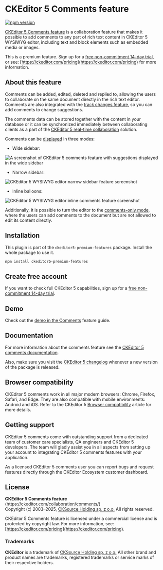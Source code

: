 CKEditor&nbsp;5 Comments feature
================================

[![npm version](https://badge.fury.io/js/%40ckeditor%2Fckeditor5-comments.svg)](https://www.npmjs.com/package/@ckeditor/ckeditor5-comments)

[CKEditor&nbsp;5 Comments feature](https://ckeditor.com/collaboration/comments/) is a collaboration feature that makes it possible to add comments to any part of rich text content in CKEditor&nbsp;5 WYSIWYG editor, including text and block elements such as embedded media or images.

This is a premium feature. Sign up for a [free non-commitment 14-day trial](https://portal.ckeditor.com/checkout?plan=free), or see: [https://ckeditor.com/pricing](https://ckeditor.com/pricing) for more information.

## About this feature

Comments can be added, edited, deleted and replied to, allowing the users to collaborate on the same document directly in the rich text editor. Comments are also integrated with the [track changes feature](https://ckeditor.com/collaboration/track-changes/), so you can add comments to change suggestions.

The comments data can be stored together with the content in your database or it can be synchronized immediately between collaborating clients as a part of the [CKEditor&nbsp;5 real-time collaboration](https://ckeditor.com/collaboration/real-time/) solution.

Comments can be [displayed](https://ckeditor.com/docs/ckeditor5/latest/features/collaboration/comments/comments-display-mode.html) in three modes:
- Wide sidebar:

![A screenshot of CKEditor&nbsp;5 comments feature with suggestions displayed in the wide sidebar](https://c.cksource.com/a/1/img/npm/ckeditor5-comments.png)

- Narrow sidebar:

![CKEditor&nbsp;5 WYSIWYG editor narrow sidebar feature screenshot](https://c.cksource.com/a/1/img/npm/ckeditor5-comments-narrow.png)

- Inline balloons:

![CKEditor&nbsp;5 WYSIWYG editor inline comments feature screenshot](https://c.cksource.com/a/1/img/npm/ckeditor5-comments-inline.png)

Additionally, it is possible to turn the editor to the [comments-only mode](https://ckeditor.com/docs/ckeditor5/latest/features/collaboration/comments/comments-only-mode.html), where the users can add comments to the document but are not allowed to edit its content directly.

## Installation

This plugin is part of the `ckeditor5-premium-features` package. Install the whole package to use it.

```bash
npm install ckeditor5-premium-features
```

## Create free account

If you want to check full CKEditor&nbsp;5 capabilities, sign up for a [free non-commitment 14-day trial](https://portal.ckeditor.com/checkout?plan=free).

## Demo

Check out the [demo in the Comments](https://ckeditor.com/docs/ckeditor5/latest/features/collaboration/comments/comments.html#demo) feature guide.

## Documentation

For more information about the comments feature see the [CKEditor&nbsp;5 comments documentation](https://ckeditor.com/docs/ckeditor5/latest/features/collaboration/comments/comments.html).

Also, make sure you visit the [CKEditor&nbsp;5 changelog](https://github.com/ckeditor/ckeditor5/blob/master/CHANGELOG.md) whenever a new version of the package is released.

## Browser compatibility

CKEditor&nbsp;5 comments work in all major modern browsers: Chrome, Firefox, Safari, and Edge. They are also compatible with mobile environments: Android and iOS. Refer to the CKEditor&nbsp;5 [Browser compatibility](https://ckeditor.com/docs/ckeditor5/latest/builds/guides/support/browser-compatibility.html) article for more details.

## Getting support

CKEditor&nbsp;5 comments come with outstanding support from a dedicated team of customer care specialists, QA engineers and CKEditor&nbsp;5 developers. The team will gladly assist you in all aspects from setting up your account to integrating CKEditor&nbsp;5 comments features with your application.

As a licensed CKEditor&nbsp;5 comments user you can report bugs and request features directly through the CKEditor Ecosystem customer dashboard.

## License

**CKEditor&nbsp;5 Comments feature** (https://ckeditor.com/collaboration/comments/)<br>
Copyright (c) 2003–2025, [CKSource Holding sp. z o.o.](https://cksource.com) All rights reserved.

CKEditor&nbsp;5 Comments feature is licensed under a commercial license and is protected by copyright law. For more information, see: [https://ckeditor.com/pricing](https://ckeditor.com/pricing).

### Trademarks

**CKEditor** is a trademark of [CKSource Holding sp. z o.o.](https://cksource.com) All other brand and product names are trademarks, registered trademarks or service marks of their respective holders.
